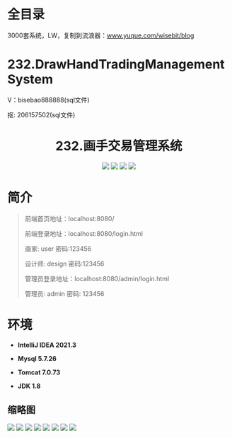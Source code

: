 # 全目录

3000套系统，LW，复制到流浪器：www.yuque.com/wisebit/blog

# 232.DrawHandTradingManagementSystem

<p>V：bisebao888888(sql文件)</p>
<p>抠: 206157502(sql文件)</p>

<p><h1 align="center">232.画手交易管理系统</h1></p>


<p align="center">
	<img src="https://img.shields.io/badge/jdk-1.8-orange.svg"/>
    <img src="https://img.shields.io/badge/springboot-5.x-lightgrey.svg"/>
    <img src="https://img.shields.io/badge/html-3.x-blue.svg"/>
    <img src="https://img.shields.io/badge/mybatis-5.x-yellow.svg"/>
</p>

# 简介
>
> 
>
> 前端首页地址：localhost:8080/
> 
> 前端登录地址：localhost:8080/login.html
> 
> 画家: user  密码:123456
> 
> 设计师: design  密码:123456
> 
> 管理员登录地址：localhost:8080/admin/login.html
>
> 管理员: admin   密码: 123456
>

>

# 环境

- <b>IntelliJ IDEA 2021.3</b>

- <b>Mysql 5.7.26</b>

- <b>Tomcat 7.0.73</b>

- <b>JDK 1.8</b>




## 缩略图

![](https://bitwise.oss-cn-heyuan.aliyuncs.com/2024/9/10/85e79ebb-daf0-4421-a917-e108a6b1db61.png)
![](https://bitwise.oss-cn-heyuan.aliyuncs.com/2024/9/10/b0761eb2-8296-4db7-b41c-8bcb116e6005.png)
![](https://bitwise.oss-cn-heyuan.aliyuncs.com/2024/9/10/0b1449db-2ba9-48cf-9d86-05a20ea3e6b5.png)
![](https://bitwise.oss-cn-heyuan.aliyuncs.com/2024/9/10/5cf14cfa-c52e-4474-8881-7777bf9d92e4.png)
![](https://bitwise.oss-cn-heyuan.aliyuncs.com/2024/9/10/0e706768-5223-494f-b91d-b2bcd4beeeda.png)
![](https://bitwise.oss-cn-heyuan.aliyuncs.com/2024/9/10/ec7ec3a5-7ba4-4828-bc15-b792f9067969.png)
![](https://bitwise.oss-cn-heyuan.aliyuncs.com/2024/9/10/538b79d7-cacf-4856-9625-3af570f442b6.png)
![](https://bitwise.oss-cn-heyuan.aliyuncs.com/2024/9/10/ae16247b-e74f-41bf-8357-79d1194b1402.png)




